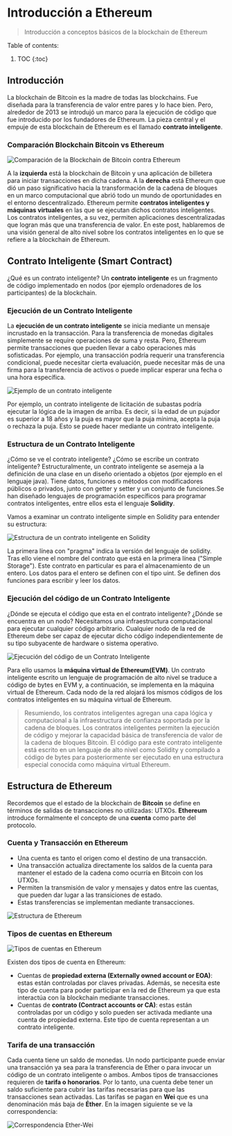 # Introducción a Ethereum
> Introducción a conceptos básicos de la blockchain de Ethereum

Table of contents:

1. TOC
{:toc}

## Introducción
La blockchain de Bitcoin es la madre de todas las blockchains. Fue diseñada para la transferencia de valor entre pares y lo hace bien. Pero, alrededor de 2013 se introdujó un marco para la ejecución de código que fue introducido por los fundadores de Ethereum. La pieza central y el empuje de esta blockchain  de Ethereum es el llamado **contrato inteligente**. 

### Comparación Blockchain Bitcoin vs Ethereum

![](/My-Blockchain-Book/images/Ethereum-vs-Bitcoin.PNG "Comparación de la Blockchain de Bitcoin contra Ethereum")

A la **izquierda** está la blockchain de Bitcoin y una aplicación de billetera para iniciar transacciones en dicha cadena. A la **derecha** está Ethereum que dió un paso significativo hacia la transformación de la cadena de bloques en un marco computacional que abrió todo un mundo de oportunidades en el entorno descentralizado. Ethereum permite **contratos inteligentes y máquinas virtuales** en las que se ejecutan dichos contratos inteligentes. Los contratos inteligentes, a su vez, permiten aplicaciones descentralizadas que logran más que una transferencia de valor. En este post, hablaremos de una visión general de alto nivel sobre los contratos inteligentes en lo que se refiere a la blockchain de Ethereum. 

## Contrato Inteligente (Smart Contract)
¿Qué es un contrato inteligente? Un **contrato inteligente** es un fragmento de código implementado en nodos (por ejemplo ordenadores de los participantes) de la blockchain.

### Ejecución de un Contrato Inteligente

La **ejecución de un contrato inteligente** se inicia mediante un mensaje incrustado en la transacción. Para la transferencia de monedas digitales simplemente se require operaciones de suma y resta. Pero, Ethereum permite transacciones que pueden llevar a cabo operaciones más sofisticadas. Por ejemplo, una transacción podría requerir una transferencia condicional, puede necesitar cierta evaluación, puede necesitar más de una firma para la transferencia de activos o puede implicar esperar una fecha o una hora específica.

![](/My-Blockchain-Book/images/Smart-Contract-1.PNG "Ejemplo de un contrato inteligente")

Por ejemplo, un contrato inteligente de licitación de subastas podría ejecutar la lógica de la imagen de arriba. Es decir, si la edad de un pujador es superior a 18 años y la puja es mayor que la puja mínima, acepta la puja o rechaza la puja. Esto se puede hacer mediante un contrato inteligente.

### Estructura de un Contrato Inteligente

¿Cómo se ve el contrato inteligente? ¿Cómo se escribe un contrato inteligente? Estructuralmente, un contrato inteligente se asemeja a la definición de una clase en un diseño orientado a objetos (por ejemplo en el lenguaje java). Tiene datos, funciones o métodos con modificadores públicos o privados,
junto con getter y setter y un conjunto de funciones.Se han diseñado lenguajes de programación específicos para programar contratos inteligentes, entre ellos esta el lenguaje **Solidity**.

Vamos a examinar un contrato inteligente simple en Solidity para entender su estructura:

![](/My-Blockchain-Book/images/Smart-Contract-2.PNG "Estructura de un contrato inteligente en Solidity")

La primera línea con "pragma" indica la versión del lenguaje de solidity. Tras ello viene el nombre del contrato que está en la primera línea ("Simple Storage"). Este contrato en particular es para el almacenamiento de un entero. Los datos para el entero se definen con el tipo uint. Se definen dos funciones para escribir y leer los datos. 

### Ejecución del código de un Contrato Inteligente

¿Dónde se ejecuta el código que esta en el contrato inteligente? ¿Dónde se encuentra en un nodo? Necesitamos una infraestructura computacional para ejecutar cualquier código arbitrario. Cualquier nodo de la red de Ethereum debe ser capaz de ejecutar dicho código independientemente de su tipo subyacente de hardware o sistema operativo.

![](/My-Blockchain-Book/images/Smart-Contract-3.PNG "Ejecución del código de un Contrato Inteligente")

Para ello usamos la **máquina virtual de Ethereum(EVM)**. Un contrato inteligente escrito un lenguaje de programación de alto nivel se traduce a código de bytes en EVM y, a continuación, se implementa en la máquina virtual de Ethereum. Cada nodo de la red alojará los mismos códigos de los contratos inteligentes en su máquina virtual de Ethereum.

> Resumiendo, los contratos inteligentes agregan una capa lógica y computacional a la infraestructura de confianza soportada por la cadena de bloques. Los contratos inteligentes permiten la ejecución de código y mejorar la capacidad básica de transferencia de valor de la cadena de bloques Bitcoin. El código para este contrato inteligente está escrito en un lenguaje de alto nivel como Solidity y compilado a código de bytes para posteriormente ser ejecutado en una estructura especial conocida como máquina virtual Ethereum.

## Estructura de Ethereum

Recordemos que el estado de la blockchain de **Bitcoin** se define en términos de salidas de transacciones no utilizadas: UTXOs. **Ethereum** introduce formalmente el concepto de una **cuenta** como parte del protocolo.

### Cuenta y Transacción en Ethereum

- Una cuenta es tanto el origen como el destino de una transacción.
- Una transacción actualiza directamente los saldos de la cuenta para mantener el estado de la cadena como ocurría en Bitcoin con los UTXOs.
- Permiten la transmisión de valor y mensajes y datos entre las cuentas, que pueden dar lugar a las transiciones de estado.
- Estas transferencias se implementan mediante transacciones. 

![](/My-Blockchain-Book/images/Ethereum-Structure.PNG "Estructura de Ethereum")

### Tipos de cuentas en Ethereum

![](/My-Blockchain-Book/images/Ethereum-Account-Type.PNG "Tipos de cuentas en Ethereum")

Existen dos tipos de cuenta en Ethereum:
- Cuentas de **propiedad externa (Externally owned account or EOA)**: estas están controladas por claves privadas. Además, se necesita este tipo de cuenta para poder participar en la red de Ethereum ya que esta interactúa con la blockchain mediante transacciones.
- Cuentas de **contrato (Contract accounts or CA)**: estas están controladas por un código y solo pueden ser activada mediante una cuenta de propiedad externa. Este tipo de cuenta representan a un contrato inteligente.

### Tarifa de una transacción

Cada cuenta tiene un saldo de monedas. Un nodo participante puede enviar una transacción ya sea para la transferencia de Ether o para invocar un código de un contrato inteligente o ambos. Ambos tipos de transacciones requieren de **tarifa o honorarios**. Por lo tanto, una cuenta debe tener un saldo suficiente para cubrir las tarifas necesarias para que las transacciones sean activadas. Las tarifas se pagan en **Wei** que es una denominación más baja de **Éther**. En la imagen siguiente se ve la correspondencia:

![](/My-Blockchain-Book/images/Ether-Wei.PNG "Correspondencia Ether-Wei")
